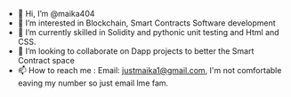 - 👋 Hi, I’m @maika404
- 👀 I’m interested in Blockchain, Smart Contracts Software development
- 🌱 I’m currently skilled in Solidity and pythonic unit testing and Html and CSS.
- 💞️ I’m looking to collaborate on Dapp projects to better the Smart Contract space
- 📫 How to reach me : Email: justmaika1@gmail.com, I'm not comfortable eaving my number so just email lme fam.

<!---
maika404/maika404 is a ✨ special ✨ repository because its `README.md` (this file) appears on your GitHub profile.
You can click the Preview link to take a look at your changes.
--->
